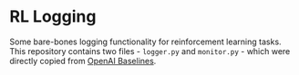 # RL Logging

Some bare-bones logging functionality for reinforcement learning tasks. This repository contains two files - `logger.py` and `monitor.py` - which were directly copied from [OpenAI Baselines](https://github.com/openai/baselines).
